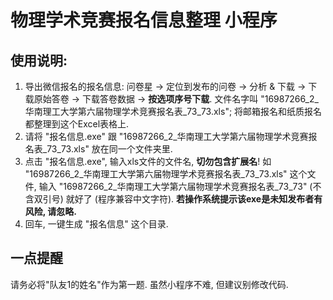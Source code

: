 # 物理学术竞赛报名信息整理 小程序

## 使用说明:

1. 导出微信报名的报名信息: 问卷星 -> 定位到发布的问卷 -> 分析 & 下载 -> 下载原始答卷 -> 下载答卷数据 -> **按选项序号下载**. 文件名字叫 "16987266_2_华南理工大学第六届物理学术竞赛报名表_73_73.xls"; 将邮箱报名和纸质报名都整理到这个Excel表格上.
2. 请将 "报名信息.exe" 跟 "16987266_2_华南理工大学第六届物理学术竞赛报名表_73_73.xls" 放在同一个文件夹里.
3. 点击 "报名信息.exe", 输入xls文件的文件名, **切勿包含扩展名**! 如 "16987266_2_华南理工大学第六届物理学术竞赛报名表_73_73.xls" 这个文件, 输入 "16987266_2_华南理工大学第六届物理学术竞赛报名表_73_73" (不含双引号) 就好了 (程序兼容中文字符). **若操作系统提示该exe是未知发布者有风险, 请忽略.**
4. 回车, 一键生成 "报名信息" 这个目录.

## 一点提醒

请务必将"队友1的姓名"作为第一题. 虽然小程序不难, 但建议别修改代码.